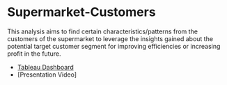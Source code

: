 # Supermarket-Customers

This analysis aims to find certain characteristics/patterns from the customers of the supermarket to  leverage the insights gained about the potential target customer segment for improving efficiencies or increasing profit in the future.
* [Tableau Dashboard](https://public.tableau.com/views/SupermarketCustomer_17119769819480/Dashboard?:language=en-US&publish=yes&:sid=&:display_count=n&:origin=viz_share_link)
* [Presentation Video]
